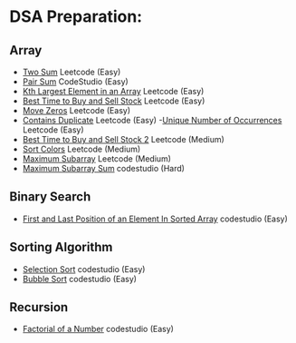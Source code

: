 # DSA Preparation:

## Array
- [Two Sum](https://leetcode.com/problems/two-sum/) Leetcode (Easy)
- [Pair Sum](https://www.codingninjas.com/codestudio/problems/pair-sum_697295?source=youtube&campaign=love_babbar_codestudio1&utm_source=youtube&utm_medium=affiliate&utm_campaign=love_babbar_codestudio1) CodeStudio (Easy)
- [Kth Largest Element in an Array](https://leetcode.com/problems/kth-largest-element-in-an-array/) Leetcode (Easy)
- [Best Time to Buy and Sell Stock](https://leetcode.com/problems/best-time-to-buy-and-sell-stock/) Leetcode (Easy)
- [Move Zeros](https://leetcode.com/problems/move-zeroes/) Leetcode (Easy)
- [Contains Duplicate](https://leetcode.com/problems/contains-duplicate/) Leetcode (Easy)
-[Unique Number of Occurrences](https://leetcode.com/problems/unique-number-of-occurrences/) Leetcode (Easy)
- [Best Time to Buy and Sell Stock 2](https://leetcode.com/problems/best-time-to-buy-and-sell-stock-ii/) Leetcode (Medium)
- [Sort Colors](https://leetcode.com/problems/sort-colors/) Leetcode (Medium)
- [Maximum Subarray](https://leetcode.com/problems/maximum-subarray/) Leetcode (Medium)
- [Maximum Subarray Sum](https://www.codingninjas.com/codestudio/problems/maximum-subarray-sum_630526?topList=striver-sde-sheet-problems&leftPanelTab=0) codestudio (Hard)


## Binary Search
- [First and Last Position of an Element In Sorted Array](https://www.codingninjas.com/codestudio/problems/first-and-last-position-of-an-element-in-sorted-array_1082549?leftPanelTab=0) codestudio (Easy)

## Sorting Algorithm

- [Selection Sort](https://www.codingninjas.com/codestudio/problems/selection-sort_981162) codestudio (Easy)
- [Bubble Sort](https://www.codingninjas.com/codestudio/problems/bubble-sort_980524) codestudio (Easy)

## Recursion

- [Factorial of a Number](https://www.codingninjas.com/codestudio/problems/factorial-of-a-number_1115779?leftPanelTab=0) codestudio (Easy)
